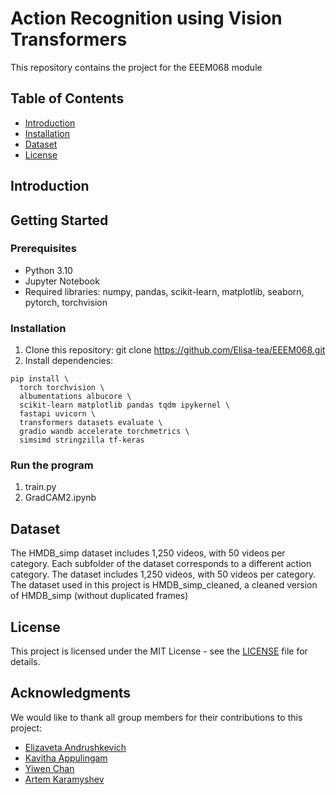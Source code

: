 # Action Recognition using Vision Transformers
This repository contains the project for the EEEM068 module

## Table of Contents
- [Introduction](#introduction)
- [Installation](#installation)
- [Dataset](#dataset)
- [License](#license)
## Introduction


## Getting Started
### Prerequisites
- Python 3.10
- Jupyter Notebook
- Required libraries: numpy, pandas, scikit-learn, matplotlib, seaborn, pytorch, torchvision

### Installation
1. Clone this repository: git clone https://github.com/Elisa-tea/EEEM068.git
2. Install dependencies:
```
pip install \
  torch torchvision \
  albumentations albucore \
  scikit-learn matplotlib pandas tqdm ipykernel \
  fastapi uvicorn \
  transformers datasets evaluate \
  gradio wandb accelerate torchmetrics \
  simsimd stringzilla tf-keras
```
### Run the program
1. train.py
2. GradCAM2.ipynb
## Dataset
The HMDB_simp dataset includes 1,250 videos, with 50 videos per category. Each subfolder of the dataset corresponds
to a different action category. The dataset includes 1,250 videos, with 50 videos per category.
The dataset used in this project is HMDB_simp_cleaned, a cleaned version of HMDB_simp (without duplicated frames)

## License
This project is licensed under the MIT License - see the [LICENSE](LICENSE) file for details.
## Acknowledgments
We would like to thank all group members for their contributions to this project:
- [Elizaveta Andrushkevich](https://github.com/Elisa-tea)
- [Kavitha Appulingam](https://github.com/Kavithaaa23)
- [Yiwen Chan](https://github.com/v41827)
- [Artem Karamyshev](https://github.com/ArtemKar123)
